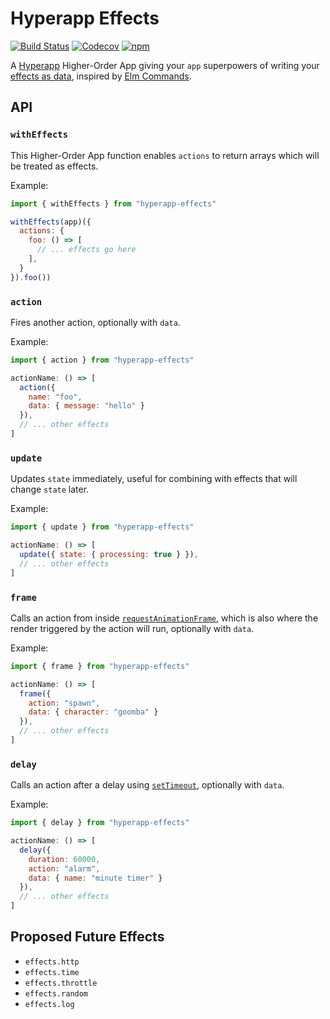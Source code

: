 # Hyperapp Effects

[![Build Status](https://travis-ci.org/okwolf/hyperapp-effects.svg?branch=master)](https://travis-ci.org/okwolf/hyperapp-effects)
[![Codecov](https://img.shields.io/codecov/c/github/okwolf/hyperapp-effects/master.svg)](https://codecov.io/gh/okwolf/hyperapp-effects)
[![npm](https://img.shields.io/npm/v/hyperapp-effects.svg)](https://www.npmjs.org/package/hyperapp-effects)

A [Hyperapp](https://github.com/hyperapp/hyperapp) Higher-Order App giving your `app` superpowers of writing your [effects as data](https://youtu.be/6EdXaWfoslc), inspired by [Elm Commands](https://guide.elm-lang.org/architecture/effects).

## API

### `withEffects`

This Higher-Order App function enables `actions` to return arrays which will be treated as effects.

Example:

```js
import { withEffects } from "hyperapp-effects"

withEffects(app)({
  actions: {
    foo: () => [
      // ... effects go here
    ],
  }
}).foo())
```

### `action`

Fires another action, optionally with `data`.

Example:

```js
import { action } from "hyperapp-effects"

actionName: () => [
  action({
    name: "foo",
    data: { message: "hello" }
  }),
  // ... other effects
]
```

### `update`

Updates `state` immediately, useful for combining with effects that will change `state` later.

Example:

```js
import { update } from "hyperapp-effects"

actionName: () => [
  update({ state: { processing: true } }),
  // ... other effects
]
```

### `frame`

Calls an action from inside [`requestAnimationFrame`](https://developer.mozilla.org/en-US/docs/Web/API/Window/requestAnimationFrame), which is also where the render triggered by the action will run, optionally with `data`.

Example:

```js
import { frame } from "hyperapp-effects"

actionName: () => [
  frame({
    action: "spawn",
    data: { character: "goomba" }
  }),
  // ... other effects
]
```

### `delay`

Calls an action after a delay using [`setTimeout`](https://developer.mozilla.org/en-US/docs/Web/API/Window/setTimeout), optionally with `data`.

Example:

```js
import { delay } from "hyperapp-effects"

actionName: () => [
  delay({
    duration: 60000,
    action: "alarm",
    data: { name: "minute timer" }
  }),
  // ... other effects
]
```

## Proposed Future Effects

- `effects.http`
- `effects.time`
- `effects.throttle`
- `effects.random`
- `effects.log`